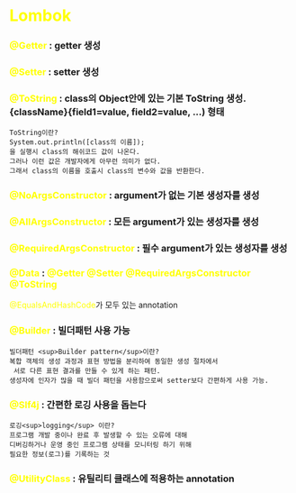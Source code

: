 # <span style="color:yellow">Lombok</span>

### <span style="color:yellow">@Getter</span> : getter 생성

### <span style="color:yellow">@Setter</span> : setter 생성

### <span style="color:yellow">@ToString</span> : class의 Object안에 있는 기본 ToString 생성. {className}{field1=value, field2=value, ...) 형태

    ToString이란?  
    System.out.println([class의 이름]);
    을 실행시 class의 해쉬코드 값이 나온다.  
    그러나 이런 값은 개발자에게 아무런 의미가 없다.  
    그래서 class의 이름을 호출시 class의 변수와 값을 반환한다.  

### <span style="color:yellow">@NoArgsConstructor</span> : argument가 없는 기본 생성자를 생성

### <span style="color:yellow">@AllArgsConstructor</span> : 모든 argument가 있는 생성자를 생성

### <span style="color:yellow">@RequiredArgsConstructor</span> : 필수 argument가 있는 생성자를 생성

### <span style="color:yellow">@Data</span> : <span style="color:yellow">@Getter</span> <span style="color:yellow">@Setter</span> <span style="color:yellow">@RequiredArgsConstructor</span> <span style="color:yellow">@ToString</span>
<span style="color:yellow">@EqualsAndHashCode</span>가 모두 있는 annotation

### <span style="color:yellow">@Builder</span> : 빌더패턴 사용 가능

    빌더패턴 <sup>Builder pattern</sup>이란?  
    복합 객체의 생성 과정과 표현 방법을 분리하여 동일한 생성 절차에서  
     서로 다른 표현 결과를 만들 수 있게 하는 패턴.  
    생성자에 인자가 많을 때 빌더 패턴을 사용함으로써 setter보다 간편하게 사용 가능.

### <span style="color:yellow">@Slf4j</span> : 간편한 로깅 사용을 돕는다

    로깅<sup>logging</sup> 이란?
    프로그램 개발 중이나 완료 후 발생할 수 있는 오류에 대해   
    디버깅하거나 운영 중인 프로그램 상태를 모니터링 하기 위해  
    필요한 정보(로그)를 기록하는 것

### <span style="color:yellow">@UtilityClass</span> : 유틸리티 클래스에 적용하는 annotation

